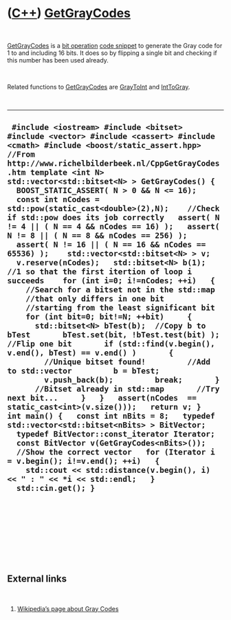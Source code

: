 
 

 

 

 

 

([C++](Cpp.md)) [GetGrayCodes](CppGetGrayCodes.md)
====================================================

 

[GetGrayCodes](CppGetGrayCodes.md) is a [bit
operation](CppBitOperation.md) [code snippet](CppCodeSnippets.md) to
generate the Gray code for 1 to and including 16 bits. It does so by
flipping a single bit and checking if this number has been used already.

 

Related functions to [GetGrayCodes](CppGetGrayCodes.md) are
[GrayToInt](CppGrayToInt.md) and [IntToGray](CppIntToGray.md).

 

  ------------------------------------------------------------------------------------------------------------------------------------------------------------------------------------------------------------------------------------------------------------------------------------------------------------------------------------------------------------------------------------------------------------------------------------------------------------------------------------------------------------------------------------------------------------------------------------------------------------------------------------------------------------------------------------------------------------------------------------------------------------------------------------------------------------------------------------------------------------------------------------------------------------------------------------------------------------------------------------------------------------------------------------------------------------------------------------------------------------------------------------------------------------------------------------------------------------------------------------------------------------------------------------------------------------------------------------------------------------------------------------------------------------------------------------------------------------------------------------------------------------------------------------------------------------------------------------------------------------------------------------------------------------------------------------------------------------------------------------------------
  ` #include <iostream> #include <bitset> #include <vector> #include <cassert> #include <cmath> #include <boost/static_assert.hpp>  //From http://www.richelbilderbeek.nl/CppGetGrayCodes.htm template <int N> std::vector<std::bitset<N> > GetGrayCodes() {   BOOST_STATIC_ASSERT( N > 0 && N <= 16);    const int nCodes = std::pow(static_cast<double>(2),N);    //Check if std::pow does its job correctly   assert( N != 4 || ( N == 4 && nCodes == 16) );   assert( N != 8 || ( N == 8 && nCodes == 256) );   assert( N != 16 || ( N == 16 && nCodes == 65536) );    std::vector<std::bitset<N> > v;   v.reserve(nCodes);   std::bitset<N> b(1); //1 so that the first itertion of loop i succeeds    for (int i=0; i!=nCodes; ++i)   {     //Search for a bitset not in the std::map     //that only differs in one bit     //starting from the least significant bit     for (int bit=0; bit!=N; ++bit)     {       std::bitset<N> bTest(b);  //Copy b to bTest       bTest.set(bit, !bTest.test(bit) ); //Flip one bit       if (std::find(v.begin(), v.end(), bTest) == v.end() )       {         //Unique bitset found!         //Add to std::vector         b = bTest;         v.push_back(b);         break;       }       //Bitset already in std::map       //Try next bit...     }   }   assert(nCodes  == static_cast<int>(v.size()));   return v; }  int main() {   const int nBits = 8;   typedef std::vector<std::bitset<nBits> > BitVector;   typedef BitVector::const_iterator Iterator;    const BitVector v(GetGrayCodes<nBits>());    //Show the correct vector   for (Iterator i = v.begin(); i!=v.end(); ++i)   {     std::cout << std::distance(v.begin(), i) << " : " << *i << std::endl;   }    std::cin.get(); }`
  ------------------------------------------------------------------------------------------------------------------------------------------------------------------------------------------------------------------------------------------------------------------------------------------------------------------------------------------------------------------------------------------------------------------------------------------------------------------------------------------------------------------------------------------------------------------------------------------------------------------------------------------------------------------------------------------------------------------------------------------------------------------------------------------------------------------------------------------------------------------------------------------------------------------------------------------------------------------------------------------------------------------------------------------------------------------------------------------------------------------------------------------------------------------------------------------------------------------------------------------------------------------------------------------------------------------------------------------------------------------------------------------------------------------------------------------------------------------------------------------------------------------------------------------------------------------------------------------------------------------------------------------------------------------------------------------------------------------------------------------------

 

 

 

 

 

External links
--------------

 

1.  [Wikipedia’s page about Gray
    Codes](http://en.wikipedia.org/wiki/Gray_code)

 

 

 

 

 

 

